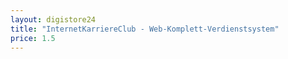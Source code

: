 ```yaml
---
layout: digistore24
title: "InternetKarriereClub - Web-Komplett-Verdienstsystem"
price: 1.5
---
```

